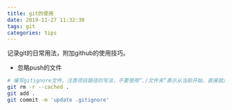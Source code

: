 ```yaml
---
title: git的使用
date: 2019-11-27 11:32:30
tags: git
categories: tips
---
```


记录git的日常用法，附加github的使用技巧。

<!--more-->

- 忽略push的文件

```sh
# 编写gitignore文件，注意项目路径的写法，不要使用“./文件夹”表示从当前开始，直接就是“文件夹即可”
git rm -r --cached .
git add .
git commit -m 'update .gitignore'
```

